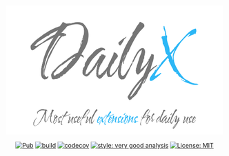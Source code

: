<p align="center">
<img src="https://raw.githubusercontent.com/ihorbokov/daily_extensions/master/assets/logo.png" height="300" alt="Daily Extensions Package" />
</p>

<p align="center">
<a href="https://pub.dev/packages/daily_extensions"><img src="https://img.shields.io/pub/v/daily_extensions.svg" alt="Pub"></a>
<a href="https://github.com/ihorbokov/daily_extensions/actions"><img src="https://github.com/ihorbokov/daily_extensions/actions/workflows/build.yml/badge.svg" alt="build"></a>
<a href="https://app.codecov.io/gh/ihorbokov/daily_extensions"><img src="https://codecov.io/gh/ihorbokov/daily_extensions/branch/master/graph/badge.svg" alt="codecov"></a>
<a href="https://pub.dev/packages/very_good_analysis"><img src="https://img.shields.io/badge/style-very_good_analysis-B22C89.svg" alt="style: very good analysis"></a>
<a href="https://opensource.org/licenses/MIT"><img src="https://img.shields.io/badge/license-MIT-purple.svg" alt="License: MIT"></a>
</p>
